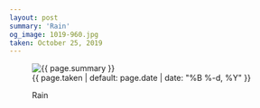 ```yaml
---
layout: post
summary: 'Rain'
og_image: 1019-960.jpg
taken: October 25, 2019
---
```


<figure class="post">
<img alt="{{ page.summary }}" sizes="(min-width: 700px) 50vw, calc(100vw - 2rem)" src="{{ site.assets_url }}/1019-480.jpg" srcset="{{ site.assets_url }}/1019-240.jpg 240w, {{ site.assets_url }}/1019-480.jpg 480w, {{ site.assets_url }}/1019-720.jpg 720w, {{ site.assets_url }}/1019-960.jpg 960w"/>
<figcaption>
<time>{{ page.taken | default: page.date | date: "%B %-d, %Y" }}</time>
<p>Rain</p>
</figcaption>
</figure>
